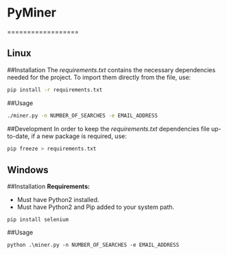 # PyMiner
==================

Linux
--------
##Installation
The *requirements.txt* contains the necessary dependencies needed for the project.
To import them directly from the file, use:
```bash
pip install -r requirements.txt
```

##Usage
```bash
./miner.py -n NUMBER_OF_SEARCHES -e EMAIL_ADDRESS
```

##Development
In order to keep the *requirements.txt* dependencies file up-to-date, if a new package is required, use:
```bash
pip freeze > requirements.txt
```

Windows
---------
##Installation
**Requirements:**
- Must have Python2 installed.
- Must have Python2 and Pip added to your system path.
```
pip install selenium
```

##Usage
```
python .\miner.py -n NUMBER_OF_SEARCHES -e EMAIL_ADDRESS
```
